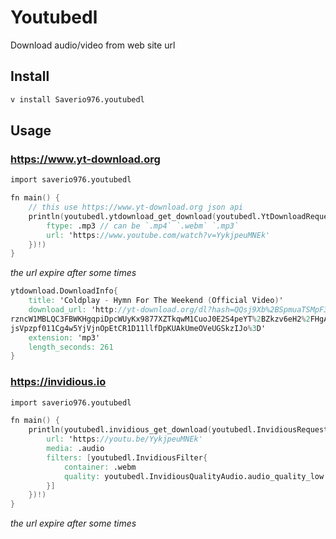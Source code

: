 # Youtubedl

Download audio/video from web site url

## Install

```bash
v install Saverio976.youtubedl
```

## Usage

### https://www.yt-download.org

```v
import saverio976.youtubedl

fn main() {
	// this use https://www.yt-download.org json api
	println(youtubedl.ytdownload_get_download(youtubedl.YtDownloadRequestId{
		ftype: .mp3 // can be `.mp4` `.webm` `.mp3`
		url: 'https://www.youtube.com/watch?v=YykjpeuMNEk'
	})!)
}
```
*the url expire after some times*
```v
ytdownload.DownloadInfo{
    title: 'Coldplay - Hymn For The Weekend (Official Video)'
    download_url: 'http://yt-download.org/dl?hash=QQsj9Xb%2BSpmuaTSMpF3t4lHON6I8IBwYvE1T0utgI6hnAlM0Ip7Cz%2BiFxBXf7Vmm5t%2F
rzncW1MBLQC3FBWKHgqpiDpcWUyKx9877XZTkqwM1CuoJ0E2S4peYT%2BZkzv6eH2%2FHgAQ%2FlFK7csAFPg8%2FxaDTwEb9L9vsVCLbqTsiD3hIYlR2qkbCkW
jsVpzpf011Cg4w5YjVjnOpEtCR1D11llfDpKUAkUmeOVeUGSkzIJo%3D'
    extension: 'mp3'
    length_seconds: 261
}
```

### https://invidious.io

```v
import saverio976.youtubedl

fn main() {
	println(youtubedl.invidious_get_download(youtubedl.InvidiousRequest{
		url: 'https://youtu.be/YykjpeuMNEk'
		media: .audio
		filters: [youtubedl.InvidiousFilter{
			container: .webm
			quality: youtubedl.InvidiousQualityAudio.audio_quality_low
		}]
	})!)
}
```
*the url expire after some times*
```v

```
